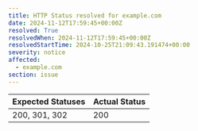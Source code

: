 ```yaml
---
title: HTTP Status resolved for example.com
date: 2024-11-12T17:59:45+00:00Z
resolved: True
resolvedWhen: 2024-11-12T17:59:45+00:00Z
resolvedStartTime: 2024-10-25T21:09:43.191474+00:00
severity: notice
affected:
  - example.com
section: issue
---
```


| Expected Statuses | Actual Status  |
|-------------------|----------------|
| 200, 301, 302 | 200 |
